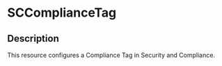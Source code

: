 # SCComplianceTag

## Description

This resource configures a Compliance Tag in Security and Compliance.
